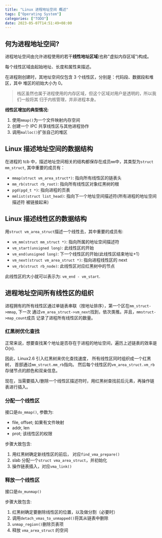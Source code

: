 ```yaml
---
title: "Linux 进程地址空间 概述"
tags: ["Operating System"]
categories: ["TODO"]
date: 2023-05-07T14:51:49+08:00
---
```


## 何为进程地址空间?

进程地址空间由允许进程使用的若干**线性地址区域**(也称"虚拟内存区域")构成。

每个线性区域由起始地址、长度和属性来描述。

在进程刚创建时，其地址空间仅包含 3 个线性区，分别是：代码段、数据段和堆区，其中
堆区的初始大小为 0。

> 栈区虽然也属于进程使用的内存区域，但这个区域对用户是透明的，所以我们一般将其
> 归于内核管理，并非进程本身。

**线性区增加的典型情况:**

1. 使用`mmap()`为一个文件映射内存空间
2. 创建一个 IPC 共享线性区与其他进程协作
3. 调用`malloc()`扩张自己的堆区

## Linux 描述地址空间的数据结构

在进程的 tcb 中，描述地址空间相关的结构都保存在成员`mm`中，其类型为`struct mm_struct`,
其中重要的成员有：

- `mmap(struct vm_area_struct*)`: 指向所有线性区的链表头
- `mm_rb(struct rb_root)`: 指向所有线性区对象红黑树的根
- `pgd(pgd_t *)`: 指向进程的页表
- `mmlist(struct list_head)`: 指向下一个地址空间描述符(所有进程的地址空间描述符
  被链接起来)

## Linux 描述线性区的数据结构

用`struct vm_area_struct`描述一个线性去，其中重要的成员有:

- `vm_mm(struct mm_struct *)`: 指向所属的地址空间描述符
- `vm_start(unsigned long)`: 此线性区的开始
- `vm_end(unsigned long)`: 下一个线性区的开始(此线性区结束地址+1）
- `vm_next(struct vm_area_struct *)`: 指向进程线性区的 next
- `vm_rb(struct rb_node)`: 此线性区对应红黑树中的节点

此线性区的大小就可以表示为: `vm_end - vm_start`.

## 进程地址空间所有线性区的组织

进程拥有的所有线性区通过单链表串联（按地址排序），第一个区在`mm_struct->mmap`, 下一次
通过`vm_area_struct->vm_next`找到，依次类推。并且，`mmstruct->map_count`成员
记录了进程所有线性区的数量。

### 红黑树优化查找

正常来说，想要查找某个地址是否存在于进程的地址空间，遍历上述链表的效率是 O(n).

因此，Linux2.6 引入红黑树来优化查找速度， 所有线性区同时组织成一个红黑树，
首部通过`mm_struct.mm_rb`指向。 然后每个线性区的`vm_area_struct.vm_rb`
存储节点的颜色和双亲信息。

现在，当需要插入/删除一个线性区描述符时，用红黑树查找前后元素，再操作链表进行插入。

### 分配一个线性区

接口是`do_mmap()`, 参数为:

- file, offset; 如果有文件映射
- addr, len
- prot; 该线性区的权限

步骤大致包含:

1. 用红黑树确定新线性区的前后， 对应`find_vma_prepare()`
2. slab 分配一个`struct vma_area_struct`，并初始化
3. 操作链表插入，对应`vma_link()`

### 释放一个线性区

接口是`do_munmap()`

步骤大致包含:

1. 红黑树确定要删除线性区的位置，以及做分割（必要时）
2. 调用`detach_vmas_to_unmapped()`将其从链表中删除
3. `unmap_region()`删除页表项
4. 释放 `vma_area_struct` 的空间

